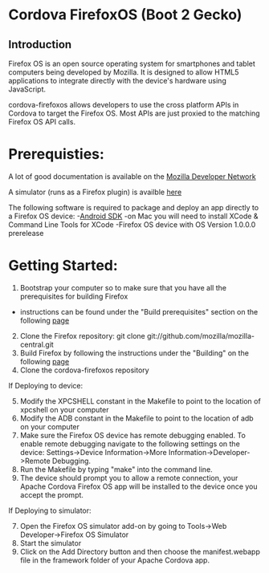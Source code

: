 Cordova FirefoxOS (Boot 2 Gecko)
==============================

Introduction
------------

Firefox OS is an open source operating system for smartphones and tablet computers being developed by Mozilla. It is designed to allow HTML5 applications to integrate directly with the device's hardware using JavaScript.

cordova-firefoxos allows developers to use the cross platform APIs in Cordova to target the Firefox OS. Most APIs are just proxied to the matching Firefox OS API calls.


Prerequisties:
==============

A lot of good documentation is available on the [Mozilla Developer Network](https://developer.mozilla.org/en/docs/Mozilla/Firefox_OS)

A simulator (runs as a Firefox plugin) is availble [here](http://people.mozilla.org/~myk/r2d2b2g/)

The following software is required to package and deploy an app directly to a Firefox OS device:
-[Android SDK](http://developer.android.com/sdk/index.html)
-on Mac you will need to install XCode & Command Line Tools for XCode
-Firefox OS device with OS Version 1.0.0.0 prerelease

Getting Started:
================

1. Bootstrap your computer so to make sure that you have all the prerequisites for building Firefox
- instructions can be found under the "Build prerequisites" section on the following [page](https://developer.mozilla.org/en-US/docs/Simple_Firefox_build)
2. Clone the Firefox repository: git clone git://github.com/mozilla/mozilla-central.git
3. Build Firefox by following the instructions under the "Building" on the following [page](https://developer.mozilla.org/en-US/docs/Simple_Firefox_build)
4. Clone the cordova-firefoxos repository

If Deploying to device:

5. Modify the XPCSHELL constant in the Makefile to point to the location of xpcshell on your computer
6. Modify the ADB constant in the Makefile to point to the location of adb on your computer
7. Make sure the Firefox OS device has remote debugging enabled. To enable remote debugging navigate to the following settings on the device: Settings->Device Information->More Information->Developer->Remote Debugging.
8. Run the Makefile by typing "make" into the command line.
9. The device should prompt you to allow a remote connection, your Apache Cordova Firefox OS app will be installed to the device once you accept the prompt. 

If Deploying to simulator:

7. Open the Firefox OS simulator add-on by going to Tools->Web Developer->Firefox OS Simulator
8. Start the simulator
9. Click on the Add Directory button and then choose the manifest.webapp file in the framework folder of your Apache Cordova app.